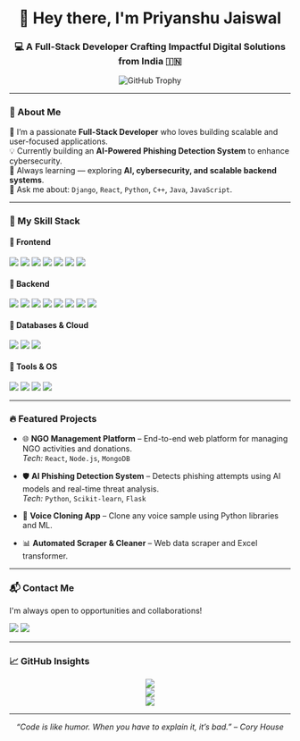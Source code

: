 <h1 align="center">👋 Hey there, I'm Priyanshu Jaiswal</h1>
<h3 align="center">💻 A Full-Stack Developer Crafting Impactful Digital Solutions from India 🇮🇳</h3>

<p align="center">
  <img src="https://github-profile-trophy.vercel.app/?username=pjdevhub&theme=onedark&column=7&margin-w=15&margin-h=15" alt="GitHub Trophy" />
</p>

---

### 🚀 About Me

🎯 I’m a passionate **Full-Stack Developer** who loves building scalable and user-focused applications.  
💡 Currently building an **AI-Powered Phishing Detection System** to enhance cybersecurity.  
🌱 Always learning — exploring **AI, cybersecurity, and scalable backend systems**.  
💬 Ask me about: `Django`, `React`, `Python`, `C++`, `Java`, `JavaScript`.

---

### 🧠 My Skill Stack

#### 🔹 Frontend
<p>
  <img src="https://img.shields.io/badge/React-20232A?style=flat&logo=react&logoColor=61DAFB" />
  <img src="https://img.shields.io/badge/Redux-593D88?style=flat&logo=redux&logoColor=white" />
  <img src="https://img.shields.io/badge/JavaScript-F7DF1E?style=flat&logo=javascript&logoColor=black" />
  <img src="https://img.shields.io/badge/HTML5-E34F26?style=flat&logo=html5&logoColor=white" />
  <img src="https://img.shields.io/badge/CSS3-1572B6?style=flat&logo=css3&logoColor=white" />
  <img src="https://img.shields.io/badge/Tailwind_CSS-38B2AC?style=flat&logo=tailwind-css&logoColor=white" />
  <img src="https://img.shields.io/badge/Chart.js-FF6384?style=flat&logo=chartdotjs&logoColor=white" />
</p>

#### 🔹 Backend
<p>
  <img src="https://img.shields.io/badge/Django-092E20?style=flat&logo=django&logoColor=white" />
  <img src="https://img.shields.io/badge/Python-3776AB?style=flat&logo=python&logoColor=white" />
  <img src="https://img.shields.io/badge/Node.js-339933?style=flat&logo=node.js&logoColor=white" />
  <img src="https://img.shields.io/badge/Java-007396?style=flat&logo=java&logoColor=white" />
  <img src="https://img.shields.io/badge/PHP-777BB4?style=flat&logo=php&logoColor=white" />
  <img src="https://img.shields.io/badge/C++-00599C?style=flat&logo=c%2B%2B&logoColor=white" />
  <img src="https://img.shields.io/badge/.NET-512BD4?style=flat&logo=dotnet&logoColor=white" />
  <img src="https://img.shields.io/badge/C%23-239120?style=flat&logo=c-sharp&logoColor=white" />
</p>

#### 🔹 Databases & Cloud
<p>
  <img src="https://img.shields.io/badge/MySQL-4479A1?style=flat&logo=mysql&logoColor=white" />
  <img src="https://img.shields.io/badge/MongoDB-47A248?style=flat&logo=mongodb&logoColor=white" />
  <img src="https://img.shields.io/badge/AWS-232F3E?style=flat&logo=amazon-aws&logoColor=white" />
</p>

#### 🔹 Tools & OS
<p>
  <img src="https://img.shields.io/badge/Git-F05032?style=flat&logo=git&logoColor=white" />
  <img src="https://img.shields.io/badge/Webpack-8DD6F9?style=flat&logo=webpack&logoColor=black" />
  <img src="https://img.shields.io/badge/Figma-F24E1E?style=flat&logo=figma&logoColor=white" />
  <img src="https://img.shields.io/badge/Linux-FCC624?style=flat&logo=linux&logoColor=black" />
</p>

---

### 🔥 Featured Projects

- 🌐 **NGO Management Platform** – End-to-end web platform for managing NGO activities and donations.  
  _Tech:_ `React`, `Node.js`, `MongoDB`  
  

- 🛡️ **AI Phishing Detection System** – Detects phishing attempts using AI models and real-time threat analysis.  
  _Tech:_ `Python`, `Scikit-learn`, `Flask`  
 

- 🎤 **Voice Cloning App** – Clone any voice sample using Python libraries and ML.  


- 📊 **Automated Scraper & Cleaner** – Web data scraper and Excel transformer.  
  

---

### 📬 Contact Me

I'm always open to opportunities and collaborations!

<p align="left">
  <a href="mailto:pj028191@gmail.com"><img src="https://img.shields.io/badge/Gmail-D14836?style=flat&logo=gmail&logoColor=white" /></a>
  <a href="https://linkedin.com/in/YOUR_LINKEDIN_USERNAME"><img src="https://img.shields.io/badge/LinkedIn-0077B5?style=flat&logo=linkedin&logoColor=white" /></a>
</p>

---

### 📈 GitHub Insights

<p align="center">
  <img src="https://github-readme-stats.vercel.app/api?username=pjdevhub&show_icons=true&theme=tokyonight&count_private=true" />
  <br />
  <img src="https://github-readme-streak-stats.herokuapp.com/?user=pjdevhub&theme=tokyonight" />
  <br />
  <img src="https://github-readme-stats.vercel.app/api/top-langs/?username=pjdevhub&layout=compact&theme=tokyonight" />
</p>

---

<p align="center">
  <i>“Code is like humor. When you have to explain it, it’s bad.” – Cory House</i>
</p>
